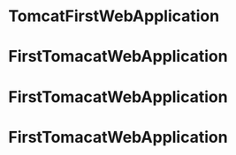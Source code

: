 # TomcatFirstWebApplication
# FirstTomacatWebApplication
# FirstTomacatWebApplication
# FirstTomacatWebApplication
